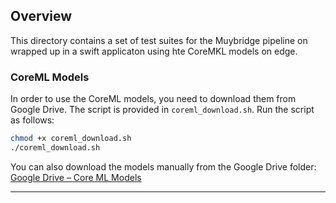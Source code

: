 ## Overview 

This directory contains a set of test suites for the Muybridge pipeline on wrapped up in a swift applicaton using hte CoreMKL models on edge.


### CoreML Models
In order to use the CoreML models, you need to download them from Google Drive. The script is provided in `coreml_download.sh`. Run the script as follows:

```bash
chmod +x coreml_download.sh
./coreml_download.sh
```
You can also download the models manually from the Google Drive folder: [Google Drive – Core ML Models](https://drive.google.com/drive/folders/18vshM0p49UUyNOF0hxvAjbY7KmMcmuhU)

---

